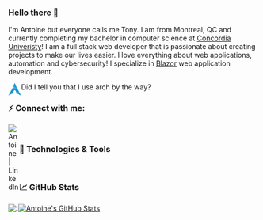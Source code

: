 ### Hello there 👋

I'm Antoine but everyone calls me Tony. I am from Montreal, QC and currently completing my bachelor in computer science at [Concordia Univeristy](https://www.concordia.ca/)! I am a full stack web developer that is passionate about creating projects to make our lives easier. I love everything about web applications, automation and cybersecurity! I specialize in [Blazor](https://dotnet.microsoft.com/apps/aspnet/web-apps/blazor) web application development.

Did I tell you that I use arch by the way? <img align="left" alt="Arch Linux" width="26px" src="https://github.com/github/explore/blob/bf9c50ef4444d03a559ffd7fed6b77e38ba91260/topics/archlinux/archlinux.png" />

### ⚡ Connect with me:

[<img align="left" alt="Antoine | LinkedIn" width="22px" src="https://cdn.jsdelivr.net/npm/simple-icons@v3/icons/linkedin.svg" />](https://www.linkedin.com/in/antoine-poulin/)

<br />

### 🔧 Technologies & Tools

<link rel="stylesheet" href="https://cdn.jsdelivr.net/gh/devicons/devicon@v2.14.0/devicon.min.css">

<i class="devicon-html5-plain-wordmark"></i>
<i class="devicon-css3-plain-wordmark"></i>
<i class="devicon-javascript-plain"></i>
<i class="devicon-csharp-plain-wordmark"></i>
<i class="devicon-java-plain"></i>
<i class="devicon-python-plain"></i>
<i class="devicon-microsoftsqlserver-plain"></i>
<i class="devicon-mysql-plain"></i>
<i class="devicon-unity-original"></i>
<i class="devicon-vscode-plain"></i>
<i class="devicon-git-plain"></i>
<i class="devicon-github-original"></i>
<i class="devicon-linux-plain"></i>

<br />

### 📈 GitHub Stats

<a href="https://github.com/Dwarf1er/Dwarf1er">
  <img align="center" src="https://github-readme-stats.vercel.app/api/top-langs/?username=Dwarf1er&title_color=ffffff&text_color=c9cacc&icon_color=2bbc8a&bg_color=1d1f21" />
</a>

<a href="https://github.com/Dwarf1er/Dwarf1er">
  <img align="center" src="https://github-readme-stats.vercel.app/api?username=Dwarf1er&show_icons=true&line_height=27&count_private=true&title_color=ffffff&text_color=c9cacc&icon_color=2bbc8a&bg_color=1d1f21" alt="Antoine's GitHub Stats" />
</a>
